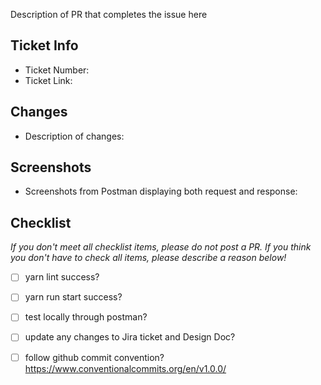 Description of PR that completes the issue here

## Ticket Info
- Ticket Number: 
- Ticket Link: 

## Changes
- Description of changes:

## Screenshots 
- Screenshots from Postman displaying both request and response: 

## Checklist
*If you don't meet all checklist items, please do not post a PR. If you think you don't have to check all items, please describe a reason below!*

- [ ] yarn lint success?
- [ ] yarn run start success?
- [ ] test locally through postman?
- [ ] update any changes to Jira ticket and Design Doc?
- [ ] follow github commit convention? https://www.conventionalcommits.org/en/v1.0.0/




